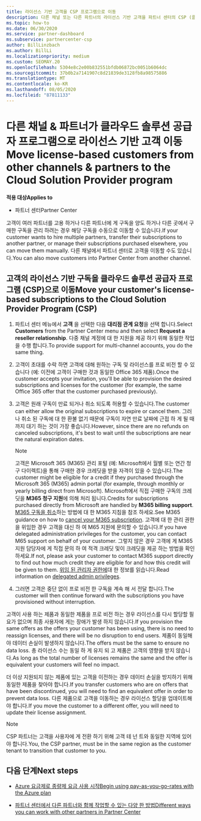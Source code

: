 ```yaml
---
title: 라이선스 기반 고객을 CSP 프로그램으로 이동
description: 다른 채널 또는 다른 파트너의 라이선스 기반 고객을 파트너 센터의 CSP (클라우드 솔루션 공급자) 프로그램으로 이동 하는 방법에 대해 알아봅니다.
ms.topic: how-to
ms.date: 06/30/2020
ms.service: partner-dashboard
ms.subservice: partnercenter-csp
author: BillLinzbach
ms.author: BillLi
ms.localizationpriority: medium
ms.custom: SEOMAY.20
ms.openlocfilehash: 5304e8c2e00b832551bfdb06872bc0051b6064dc
ms.sourcegitcommit: 37b0b2a7141907c8d21839de3128fb8a98575886
ms.translationtype: MT
ms.contentlocale: ko-KR
ms.lasthandoff: 08/05/2020
ms.locfileid: "87811133"
---
```

# <a name="move-license-based-customers-from-other-channels--partners-to-the-cloud-solution-provider-program"></a><span data-ttu-id="978dd-103">다른 채널 & 파트너가 클라우드 솔루션 공급자 프로그램으로 라이선스 기반 고객 이동</span><span class="sxs-lookup"><span data-stu-id="978dd-103">Move license-based customers from other channels & partners to the Cloud Solution Provider program</span></span>

<span data-ttu-id="978dd-104">**적용 대상**</span><span class="sxs-lookup"><span data-stu-id="978dd-104">**Applies to**</span></span>

- <span data-ttu-id="978dd-105">파트너 센터</span><span class="sxs-lookup"><span data-stu-id="978dd-105">Partner Center</span></span>

<span data-ttu-id="978dd-106">고객이 여러 파트너를 고용 하거나 다른 파트너에 게 구독을 양도 하거나 다른 곳에서 구매한 구독을 관리 하려는 경우 해당 구독을 수동으로 이동할 수 있습니다.</span><span class="sxs-lookup"><span data-stu-id="978dd-106">If your customer wants to hire multiple partners, transfer their subscriptions to another partner, or manage their subscriptions purchased elsewhere, you can move them manually.</span></span> <span data-ttu-id="978dd-107">다른 채널에서 파트너 센터로 고객을 이동할 수도 있습니다.</span><span class="sxs-lookup"><span data-stu-id="978dd-107">You can also move customers into Partner Center from another channel.</span></span>

## <a name="move-your-customers-license-based-subscriptions-to-the-cloud-solution-provider-program-csp"></a><span data-ttu-id="978dd-108">고객의 라이선스 기반 구독을 클라우드 솔루션 공급자 프로그램 (CSP)으로 이동</span><span class="sxs-lookup"><span data-stu-id="978dd-108">Move your customer's license-based subscriptions to the Cloud Solution Provider Program (CSP)</span></span>

1. <span data-ttu-id="978dd-109">파트너 센터 메뉴에서 **고객** 을 선택한 다음 **대리점 관계 요청**을 선택 합니다.</span><span class="sxs-lookup"><span data-stu-id="978dd-109">Select **Customers** from the Partner Center menu and then select **Request a reseller relationship**.</span></span> <span data-ttu-id="978dd-110">다중 채널 계정에 대 한 지원을 제공 하기 위해 동일한 작업을 수행 합니다.</span><span class="sxs-lookup"><span data-stu-id="978dd-110">To provide support for multi-channel accounts, you do the same thing.</span></span>

2. <span data-ttu-id="978dd-111">고객이 초대를 수락 하면 고객에 대해 원하는 구독 및 라이선스를 프로 비전 할 수 있습니다 (예: 이전에 고객이 구매한 것과 동일한 Office 365 제품).</span><span class="sxs-lookup"><span data-stu-id="978dd-111">Once the customer accepts your invitation, you'll be able to provision the desired subscriptions and licenses for the customer (for example, the same Office 365 offer that the customer purchased previously).</span></span>

3. <span data-ttu-id="978dd-112">고객은 원래 구독이 만료 되거나 취소 되도록 허용할 수 있습니다.</span><span class="sxs-lookup"><span data-stu-id="978dd-112">The customer can either allow the original subscriptions to expire or cancel them.</span></span> <span data-ttu-id="978dd-113">그러나 취소 된 구독에 대 한 환불 없기 때문에 구독이 자연 만료 날짜에 근접 하 게 될 때까지 대기 하는 것이 가장 좋습니다.</span><span class="sxs-lookup"><span data-stu-id="978dd-113">However, since there are no refunds on canceled subscriptions, it's best to wait until the  subscriptions are near the natural expiration dates.</span></span>


   >[!NOTE]
   ><span data-ttu-id="978dd-114">고객은 Microsoft 365 (M365) 관리 포털 (예: Microsoft에서 월별 또는 연간 청구 다이렉트)을 통해 구매한 경우 크레딧을 받을 자격이 있을 수 있습니다.</span><span class="sxs-lookup"><span data-stu-id="978dd-114">The customer might be eligible for a credit if they purchased through the Microsoft 365 (M365) admin portal (for example, through monthly or yearly billing direct from Microsoft).</span></span> <span data-ttu-id="978dd-115">Microsoft에서 직접 구매한 구독의 크레딧을 **M365 청구 지원**에 의해 처리 됩니다.</span><span class="sxs-lookup"><span data-stu-id="978dd-115">Credits for subscriptions purchased directly from Microsoft are handled by **M365 billing support**.</span></span> <span data-ttu-id="978dd-116">[M365 구독을 취소](https://docs.microsoft.com/microsoft-365/commerce/subscriptions/cancel-your-subscription)하는 방법에 대 한 M365 지침을 참조 하세요.</span><span class="sxs-lookup"><span data-stu-id="978dd-116">See M365 guidance on how to [cancel your M365 subscription](https://docs.microsoft.com/microsoft-365/commerce/subscriptions/cancel-your-subscription).</span></span> <span data-ttu-id="978dd-117">고객에 대 한 관리 권한을 위임한 경우 고객을 대신 하 여 M65 지원에 문의할 수 있습니다.</span><span class="sxs-lookup"><span data-stu-id="978dd-117">If you have delegated administration privileges for the customer, you can contact M65 support on behalf of your customer.</span></span> <span data-ttu-id="978dd-118">그렇지 않은 경우 고객에 게 M365 지원 담당자에 게 직접 문의 하 여 적격 크레딧 및이 크레딧을 제공 하는 방법을 확인 하세요.</span><span class="sxs-lookup"><span data-stu-id="978dd-118">If not, please ask your customer to contact M365 support directly to find out how much credit they are eligible for and how this credit will be given to them.</span></span> <span data-ttu-id="978dd-119">[위임 된 관리자 권한에](customers-revoke-admin-privileges.md)대 한 정보를 읽습니다.</span><span class="sxs-lookup"><span data-stu-id="978dd-119">Read information on [delegated admin privileges](customers-revoke-admin-privileges.md).</span></span>


4. <span data-ttu-id="978dd-120">그러면 고객은 중단 없이 프로 비전 한 구독을 계속 해 서 전달 합니다.</span><span class="sxs-lookup"><span data-stu-id="978dd-120">The customer will then continue forward with the subscriptions you have provisioned without interruption.</span></span>

<span data-ttu-id="978dd-121">고객이 사용 하는 제품과 동일한 제품을 프로 비전 하는 경우 라이선스를 다시 할당할 필요가 없으며 최종 사용자에 게는 장애가 발생 하지 않습니다.</span><span class="sxs-lookup"><span data-stu-id="978dd-121">If you provision the same offers as the offers your customer has been using, there is no need to reassign licenses, and there will be no disruption to end users.</span></span> <span data-ttu-id="978dd-122">제품이 동일해야 데이터 손실이 발생하지 않습니다.</span><span class="sxs-lookup"><span data-stu-id="978dd-122">The offers must be the same to ensure no data loss.</span></span> <span data-ttu-id="978dd-123">총 라이선스 수는 동일 하 게 유지 되 고 제품은 고객의 영향을 받지 않습니다.</span><span class="sxs-lookup"><span data-stu-id="978dd-123">As long as the total number of licenses remains the same and the offer is equivalent your customers will feel no impact.</span></span>

<span data-ttu-id="978dd-124">더 이상 지원되지 않는 제품에 있는 고객을 이전하는 경우 데이터 손실을 방지하기 위해 동일한 제품을 찾아야 합니다.</span><span class="sxs-lookup"><span data-stu-id="978dd-124">If you transfer customers who are on offers that have been discontinued, you will need to find an equivalent offer in order to prevent data loss.</span></span> <span data-ttu-id="978dd-125">다른 제품으로 고객을 이동하는 경우 라이선스 할당을 업데이트해야 합니다.</span><span class="sxs-lookup"><span data-stu-id="978dd-125">If you move the customer to a different offer, you will need to update their license assignment.</span></span>

>[!NOTE]
> <span data-ttu-id="978dd-126">CSP 파트너는 고객을 사용자에 게 전환 하기 위해 고객 테 넌 트와 동일한 지역에 있어야 합니다.</span><span class="sxs-lookup"><span data-stu-id="978dd-126">You, the CSP partner, must be in the same region as the customer tenant to transition that customer to you.</span></span>

## <a name="next-steps"></a><span data-ttu-id="978dd-127">다음 단계</span><span class="sxs-lookup"><span data-stu-id="978dd-127">Next steps</span></span>

- [<span data-ttu-id="978dd-128">Azure 요금제로 종량제 요금 사용 시작</span><span class="sxs-lookup"><span data-stu-id="978dd-128">Begin using pay-as-you-go-rates with the Azure plan</span></span>](azure-plan-get-started.md)
 

- [<span data-ttu-id="978dd-129">파트너 센터에서 다른 파트너와 함께 작업할 수 있는 다양 한 방법</span><span class="sxs-lookup"><span data-stu-id="978dd-129">Different ways you can work with other partners in Partner Center</span></span>](work-with-other-partners.md)
